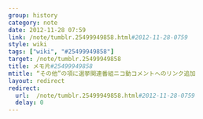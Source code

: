 ```yaml
---
group: history
category: note
date: 2012-11-28 07:59
link: /note/tumblr.25499949858.html#2012-11-28-0759
style: wiki
tags: ["wiki", "#25499949858"]
target: /note/tumblr.25499949858
title: メモ片#25499949858
mtitle: “その他”の項に選挙関連番組ニコ動コメントへのリンク追加
layout: redirect
redirect:
  url:  /note/tumblr.25499949858.html#2012-11-28-0759
  delay: 0
---
```

